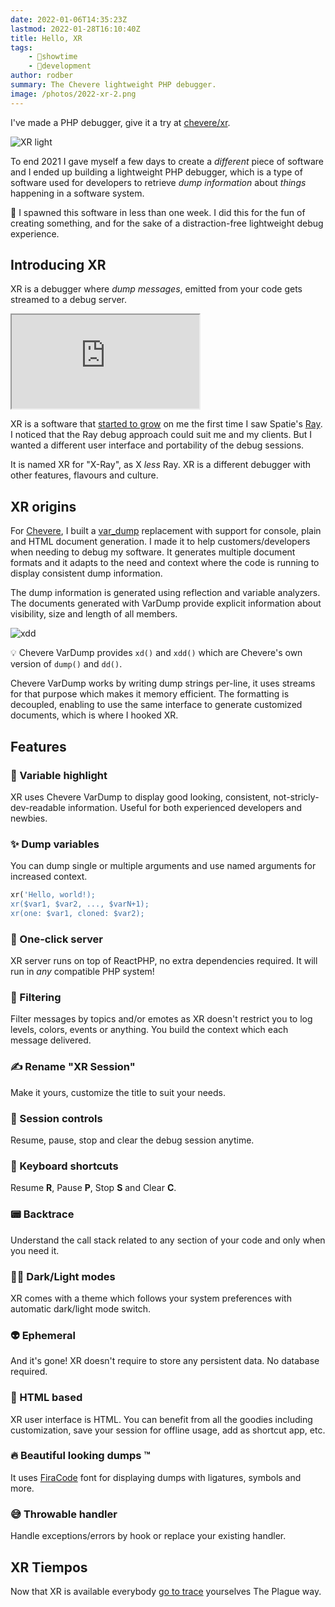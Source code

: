 ```yaml
---
date: 2022-01-06T14:35:23Z
lastmod: 2022-01-28T16:10:40Z
title: Hello, XR
tags:
    - 🤯showtime
    - 🔬development
author: rodber
summary: The Chevere lightweight PHP debugger.
image: /photos/2022-xr-2.png
---
```


I've made a PHP debugger, give it a try at [chevere/xr](https://github.com/chevere/xr).

![XR light](/photos/2022-xr-light-2.png)

To end 2021 I gave myself a few days to create a *different* piece of software and I ended up building a lightweight PHP debugger, which is a type of software used for developers to retrieve *dump information* about *things* happening in a software system.

🦄 I spawned this software in less than one week. I did this for the fun of creating something, and for the sake of a distraction-free lightweight debug experience.

## Introducing XR

XR is a debugger where *dump messages*, emitted from your code gets streamed to a debug server.

<div class="embed-responsive embed-responsive-16by9">
  <iframe class="embed-responsive-item m-0" src="https://player.vimeo.com/video/662391948?h=c645f5cc9a&amp;badge=0&amp;autopause=0&amp;player_id=0&amp;app_id=58479" allowfullscreen title="XR Debugger chevere/xr"></iframe>
</div>

XR is a software that [started to grow](https://www.reddit.com/r/PHP/comments/ksfuia/a_debugging_tool_for_pragmatic_php_developers/gij5i04/?utm_source=reddit&utm_medium=web2x&context=3) on me the first time I saw Spatie's [Ray](https://github.com/spatie/ray). I noticed that the Ray debug approach could suit me and my clients. But I wanted a different user interface and portability of the debug sessions.

It is named XR for "X-Ray", as X _less_ Ray. XR is a different debugger with other features, flavours and culture.

## XR origins

For [Chevere](https://chevere.org), I built a [var_dump](https://www.php.net/manual/en/function.var-dump.php) replacement with support for console, plain and HTML document generation. I made it to help customers/developers when needing to debug my software. It generates multiple document formats and it adapts to the need and context where the code is running to display consistent dump information.

The dump information is generated using reflection and variable analyzers. The documents generated with VarDump provide explicit information about visibility, size and length of all members.

![xdd](/photos/2022-xdd.png)

💡 Chevere VarDump provides `xd()` and `xdd()` which are Chevere's own version of `dump()` and `dd()`.

Chevere VarDump works by writing dump strings per-line, it uses streams for that purpose which makes it memory efficient. The formatting is decoupled, enabling to use the same interface to generate customized documents, which is where I hooked XR.

## Features

### 💎 Variable highlight

XR uses Chevere VarDump to display good looking, consistent, not-stricly-dev-readable information. Useful for both experienced developers and newbies.

### ✨ Dump variables

You can dump single or multiple arguments and use named arguments for increased context.

```php
xr('Hello, world!);
xr($var1, $var2, ..., $varN+1);
xr(one: $var1, cloned: $var2);
```

### 🐘 One-click server

XR server runs on top of ReactPHP, no extra dependencies required. It will run in *any* compatible PHP system!

### 👻 Filtering

Filter messages by topics and/or emotes as XR doesn't restrict you to log levels, colors, events or anything. You build the context which each message delivered.

### ✍️ Rename "XR Session"

Make it yours, customize the title to suit your needs.

### 🏁 Session controls

Resume, pause, stop and clear the debug session anytime.

### 🥷 Keyboard shortcuts

Resume **R**, Pause **P**, Stop **S** and Clear **C**.

### 📟 Backtrace

Understand the call stack related to any section of your code and only when you need it.

### 🌚🌝 Dark/Light modes

XR comes with a theme which follows your system preferences with automatic dark/light mode switch.

### 👽 Ephemeral

And it's gone! XR doesn't require to store any persistent data. No database required.

### 🍒 HTML based

XR user interface is HTML. You can benefit from all the goodies including customization, save your session for offline usage, add as shortcut app, etc.

### 🔥 Beautiful looking dumps ™

It uses [FiraCode](https://github.com/tonsky/FiraCode) font for displaying dumps with ligatures, symbols and more.

### 😅 Throwable handler

Handle exceptions/errors by hook or replace your existing handler.

## XR Tiempos

Now that XR is available everybody [go to trace](https://youtu.be/LkqKFamTkME?t=22) yourselves The Plague way.

